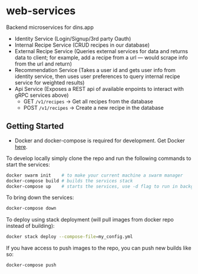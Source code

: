 # web-services
Backend microservices for dins.app

* Identity Service (Login/Signup/3rd party Oauth)
* Internal Recipe Service (CRUD recipes in our database)
* External Recipe Service (Queries external services for data and returns data to client; for example, add a recipe from a url — would scrape info from the url and return)
* Recommendation Service (Takes a user id and gets user info from identity service, then uses user preferences to query internal recipe service for weighted results)
* Api Service (Exposes a REST api of available enpoints to interact with gRPC services above)
  + GET `/v1/recipes` -> Get all recipes from the database
  + POST `/v1/recipes` -> Create a new recipe in the database


## Getting Started
* Docker and docker-compose is required for development. Get Docker [here](https://www.docker.com/get-started).

To develop locally simply clone the repo and run the following commands to start the services:
```bash
docker swarm init    # to make your current machine a swarm manager
docker-compose build # builds the services stack
docker-compose up    # starts the services, use -d flag to run in background
```

To bring down the services:
```bash
docker-compose down
```

To deploy using stack deployment (will pull images from docker repo instead of building):
```bash
docker stack deploy --compose-file=my_config.yml
```

If you have access to push images to the repo, you can push new builds like so:
```bash
docker-compose push
```